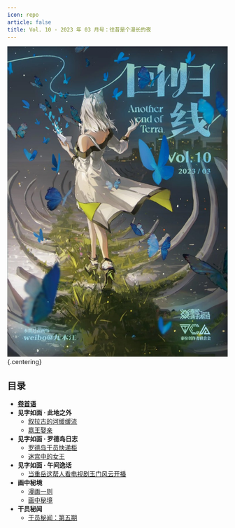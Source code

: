 ```yaml
---
icon: repo
article: false
title: Vol. 10 - 2023 年 03 月号：往昔是个漫长的夜
---
```


![](./res/cover.webp) {.centering}

## 目录

- [**卷首语**](intro.html)
- **见字如面 · 此地之外**
  - [叙拉古的河缓缓流](article2.html)
  - [嬴王娶亲](article4.html)
- **见字如面 · 罗德岛日志**
  - [罗德岛干员快递柜](article1.html)
  - [迷宫中的女王](article5.html)
- **见字如面 · 午间逸话**
  - [当重岳这帮人看电视剧玉门风云开播](article3.html)
- **画中秘境**
  - [漫画一则](comic1.html)
  - [画中秘境](paintings.html)
- **干员秘闻**
  - [干员秘闻：第五期](ope_sec.html)

<Ads />